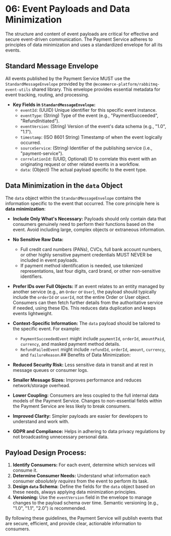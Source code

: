 # 06: Event Payloads and Data Minimization

The structure and content of event payloads are critical for effective and secure event-driven communication. The Payment Service adheres to principles of data minimization and uses a standardized envelope for all its events.

## Standard Message Envelope

All events published by the Payment Service MUST use the `StandardMessageEnvelope` provided by the `@ecommerce-platform/rabbitmq-event-utils` shared library. This envelope provides essential metadata for event tracking, routing, and processing.

*   **Key Fields in `StandardMessageEnvelope`:**
    *   `eventId`: (UUID) Unique identifier for this specific event instance.
    *   `eventType`: (String) Type of the event (e.g., "PaymentSucceeded", "RefundInitiated").
    *   `eventVersion`: (String) Version of the event's data schema (e.g., "1.0", "1.1").
    *   `timestamp`: (ISO 8601 String) Timestamp of when the event logically occurred.
    *   `sourceService`: (String) Identifier of the publishing service (i.e., "payment-service").
    *   `correlationId`: (UUID, Optional) ID to correlate this event with an originating request or other related events in a workflow.
    *   `data`: (Object) The actual payload specific to the event type.

## Data Minimization in the `data` Object

The `data` object within the `StandardMessageEnvelope` contains the information specific to the event that occurred. The core principle here is **data minimization**:

*   **Include Only What's Necessary:** Payloads should only contain data that consumers genuinely need to perform their functions based on the event. Avoid including large, complex objects or extraneous information.
*   **No Sensitive Raw Data:**
    *   Full credit card numbers (PANs), CVCs, full bank account numbers, or other highly sensitive payment credentials MUST NEVER be included in event payloads.
    *   If payment method identification is needed, use tokenized representations, last four digits, card brand, or other non-sensitive identifiers.
*   **Prefer IDs over Full Objects:** If an event relates to an entity managed by another service (e.g., an `Order` or `User`), the payload should typically include the `orderId` or `userId`, not the entire Order or User object. Consumers can then fetch further details from the authoritative service if needed, using these IDs. This reduces data duplication and keeps events lightweight.
*   **Context-Specific Information:** The `data` payload should be tailored to the specific event. For example:
    *   `PaymentSucceededEvent` might include `paymentId`, `orderId`, `amountPaid`, `currency`, and masked payment method details.
    *   `RefundFailedEvent` might include `refundId`, `orderId`, `amount`, `currency`, and `failureReason`.## Benefits of Data Minimization:

*   **Reduced Security Risk:** Less sensitive data in transit and at rest in message queues or consumer logs.
*   **Smaller Message Sizes:** Improves performance and reduces network/storage overhead.
*   **Lower Coupling:** Consumers are less coupled to the full internal data models of the Payment Service. Changes to non-essential fields within the Payment Service are less likely to break consumers.
*   **Improved Clarity:** Simpler payloads are easier for developers to understand and work with.
*   **GDPR and Compliance:** Helps in adhering to data privacy regulations by not broadcasting unnecessary personal data.

## Payload Design Process:

1.  **Identify Consumers:** For each event, determine which services will consume it.
2.  **Determine Consumer Needs:** Understand what information each consumer *absolutely requires* from the event to perform its task.
3.  **Design `data` Schema:** Define the fields for the `data` object based on these needs, always applying data minimization principles.
4.  **Versioning:** Use the `eventVersion` field in the envelope to manage changes to the payload schema over time. Semantic versioning (e.g., "1.0", "1.1", "2.0") is recommended.

By following these guidelines, the Payment Service will publish events that are secure, efficient, and provide clear, actionable information to consumers.